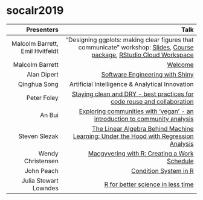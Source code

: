 
<!-- README.md is generated from README.Rmd. Please edit that file -->

# socalr2019

|                      Presenters |                                                                                                                                                                                                                                             Talk |
| ------------------------------: | -----------------------------------------------------------------------------------------------------------------------------------------------------------------------------------------------------------------------------------------------: |
| Malcolm Barrett, Emil Hvitfeldt | “Designing ggplots: making clear figures that communicate” workshop: [Slides](https://designing-ggplots.netlify.com/), [Course package](https://github.com/malcolmbarrett/designing.ggplots), [RStudio Cloud Workspace](http://bit.ly/design_gg) |
|                 Malcolm Barrett |                                                                                                                                                                                                   [Welcome](https://socal-allhands.netlify.com/) |
|                     Alan Dipert |                                                                                                          [Software Engineering with Shiny](https://docs.google.com/presentation/d/1ZHjQVjHR4jE3bG8HU1iDAFDaATSp6q68Gt2lFom9iX4/edit?usp=sharing) |
|                    Qinghua Song |                                                                                                                                                                                                  Artificial Intelligence & Analytical Innovation |
|                     Peter Foley |                                                                                                                           [Staying clean and DRY - best practices for code reuse and collaboration](https://github.com/peterfoley/clean_and_dry) |
|                          An Bui |                                                                                                                                            [Exploring communities with ‘vegan’ - an introduction to community analysis](2019-11-socal_useR.pptx) |
|                   Steven Slezak |                                                                                                                              [The Linear Algebra Behind Machine Learning: Under the Hood with Regression Analysis](LARUG%20Lightning%20Talk.pdf) |
|               Wendy Christensen |                                                                                                                                     [Macgyvering with R: Creating a Work Schedule](Macgyvering%20with%20R_%20Creating%20a%20Work%20Schedule.pdf) |
|                      John Peach |                                                                                                                                              [Condition System in R](2017-01-26%20-%20SoCal%20R%20All%20hands%20-%20Condition%20System%20in%20R) |
|           Julia Stewart Lowndes |                                                                                                                                                    [R for better science in less time](https://openscapes.github.io/slides/betterscience/socalR) |

<!-- badges: start -->

<!-- badges: end -->
